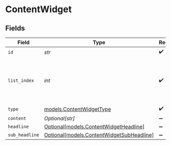 # ContentWidget


## Fields

| Field                                                                              | Type                                                                               | Required                                                                           | Description                                                                        |
| ---------------------------------------------------------------------------------- | ---------------------------------------------------------------------------------- | ---------------------------------------------------------------------------------- | ---------------------------------------------------------------------------------- |
| `id`                                                                               | *str*                                                                              | :heavy_check_mark:                                                                 | N/A                                                                                |
| `list_index`                                                                       | *int*                                                                              | :heavy_check_mark:                                                                 | Index of the widget in the list, used for ordering (left or right)                 |
| `type`                                                                             | [models.ContentWidgetType](../models/contentwidgettype.md)                         | :heavy_check_mark:                                                                 | N/A                                                                                |
| `content`                                                                          | *Optional[str]*                                                                    | :heavy_minus_sign:                                                                 | N/A                                                                                |
| `headline`                                                                         | [Optional[models.ContentWidgetHeadline]](../models/contentwidgetheadline.md)       | :heavy_minus_sign:                                                                 | N/A                                                                                |
| `sub_headline`                                                                     | [Optional[models.ContentWidgetSubHeadline]](../models/contentwidgetsubheadline.md) | :heavy_minus_sign:                                                                 | N/A                                                                                |